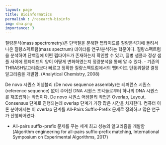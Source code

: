 ```yaml
---
layout: page
title: Bioinformatics
permalink : /research-bioinfo
img: dna.png
importance: 3
---
```


<div class="area-summary" markdown="1">
질량분석(mass spectrometry)은 단백질을 분해한 펩타이드를 질량분석기에 돌려서 나온 질량스펙트럼(mass spectrum) 데이터를 연구/분석하는 학문이다. 질량스펙트럼을 분석하여 단백질에 어떤 펩타이드가 존재하는지 확인할 수 있고, 질병 샘플과 정상 샘플 사이에 펩타이드의 양이 어떻게 변화하였는지 정량분석을 통해 알 수 있다.
- 기존의 THRASH알고리즘보다 빠르고 정확한 질량스펙트럼에서의 펩타이드 단동위질량 결정알고리즘을 개발함. (Analytical Chemistry, 2008)

De novo 시퀀스 어셈블리 (De novo sequence assembly)는 레퍼런스 시퀀스 (reference sequence) 없이 주어진 DNA 시퀀스 조각들로부터 하나의 DNA 시퀀스를 재조립하는 작업이다. De novo 시퀀스 어셈블리 작업은 Overlap, Layout, Consensus 단계로 진행되는데 overlap 단계가 가장 많은 시간을 차지한다. 컴퓨터 이론 분야에서는 이 overlap 단계를 All-Pairs Suffix-Prefix 문제로 정의하고 많은 연구가 진행되어왔다.
- All-pairs suffix-prefix 문제를 푸는 세계 최고 성능의 알고리즘을 개발함 (Algorithm engineering for all-pairs suffix-prefix matching, International Symposium on Experimental Algorithms, 2017)
</div>
